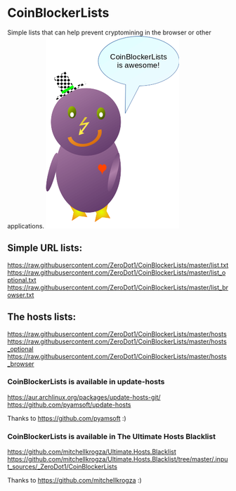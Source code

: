 # CoinBlockerLists
Simple lists that can help prevent cryptomining in the browser or other applications.
![PC_ping](img/pc_ping.png)
## Simple URL lists:
https://raw.githubusercontent.com/ZeroDot1/CoinBlockerLists/master/list.txt
https://raw.githubusercontent.com/ZeroDot1/CoinBlockerLists/master/list_optional.txt
https://raw.githubusercontent.com/ZeroDot1/CoinBlockerLists/master/list_browser.txt

## The hosts lists:
https://raw.githubusercontent.com/ZeroDot1/CoinBlockerLists/master/hosts
https://raw.githubusercontent.com/ZeroDot1/CoinBlockerLists/master/hosts_optional
https://raw.githubusercontent.com/ZeroDot1/CoinBlockerLists/master/hosts_browser

### CoinBlockerLists is available in update-hosts
https://aur.archlinux.org/packages/update-hosts-git/
https://github.com/pyamsoft/update-hosts

Thanks to https://github.com/pyamsoft :)

### CoinBlockerLists is available in The Ultimate Hosts Blacklist
https://github.com/mitchellkrogza/Ultimate.Hosts.Blacklist
https://github.com/mitchellkrogza/Ultimate.Hosts.Blacklist/tree/master/.input_sources/_ZeroDot1/CoinBlockerLists

Thanks to https://github.com/mitchellkrogza :)

